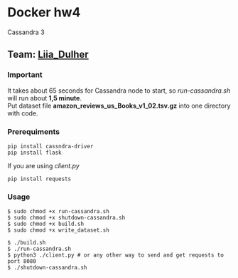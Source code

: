 # Docker hw4
Cassandra 3

## Team: [Liia_Dulher](https://github.com/LiiaDulher)

### Important
It takes about 65 seconds for Cassandra node to start, so <i>run-cassandra.sh</i> will run about <b>1,5 minute</b>.<br>
Put dataset file <b>amazon_reviews_us_Books_v1_02.tsv.gz</b> into one directory with code.

### Prerequiments
````
pip install cassndra-driver
pip install flask
````
If you are using <i>client.py</i>
````
pip install requests
````

### Usage
````
$ sudo chmod +x run-cassandra.sh
$ sudo chmod +x shutdown-cassandra.sh
$ sudo chmod +x build.sh
$ sudo chmod +x write_dataset.sh
````
````
$ ./build.sh
$ ./run-cassandra.sh
$ python3 ./client.py # or any other way to send and get requests to port 8080
$ ./shutdown-cassandra.sh
````
